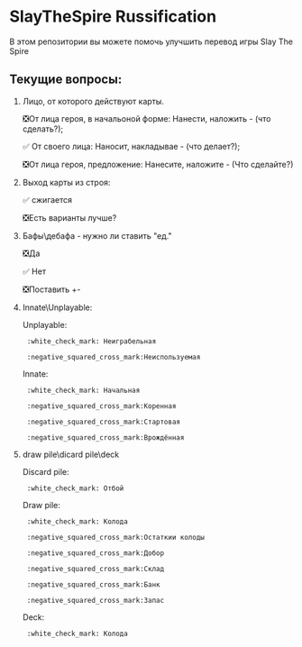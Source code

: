 # SlayTheSpire Russification

В этом репозитории вы можете помочь улучшить перевод игры Slay The Spire

## Текущие вопросы:
1. Лицо, от которого действуют карты.

	:negative_squared_cross_mark:От лица героя, в начальоной форме: Нанести, наложить - (что сделать?);
	
	:white_check_mark: От своего лица: Наносит, накладывае - (что делает?);
	
	:negative_squared_cross_mark:От лица героя, предложение: Нанесите, наложите - (Что сделайте?)
	
2. Выход карты из строя:

	:white_check_mark: сжигается
	
	:negative_squared_cross_mark:Есть варианты лучше?
	
3. Бафы\дебафа - нужно ли ставить "ед."

	:negative_squared_cross_mark:Да
	
	:white_check_mark: Нет 
	
	:negative_squared_cross_mark:Поставить +\-
	
4. Innate\Unplayable:

	Unplayable:
	
		:white_check_mark: Неиграбельная
		
		:negative_squared_cross_mark:Неиспользуемая
		
	Innate:
	
		:white_check_mark: Начальная
		
		:negative_squared_cross_mark:Коренная
		
		:negative_squared_cross_mark:Стартовая
		
		:negative_squared_cross_mark:Врождённая
		
		
5. draw pile\dicard pile\deck

	Discard pile:
	
		:white_check_mark: Отбой
		
	Draw pile:
	
		:white_check_mark: Колода
		
		:negative_squared_cross_mark:Остаткии колоды
		
		:negative_squared_cross_mark:Добор
		
		:negative_squared_cross_mark:Склад
		
		:negative_squared_cross_mark:Банк
		
		:negative_squared_cross_mark:Запас
		
	Deck:
	
		:white_check_mark: Колода
	